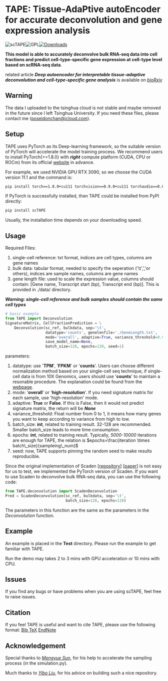 # TAPE: Tissue-AdaPtive autoEncoder for accurate deconvolution and gene expression analysis

![scTAPE](https://img.shields.io/badge/scTAPE-v1.1.0-blue)![GPL](https://img.shields.io/github/license/poseidonchan/TAPE)[![Downloads](https://static.pepy.tech/personalized-badge/sctape?period=total&units=international_system&left_color=grey&right_color=brightgreen&left_text=downloads)](https://pepy.tech/project/sctape)

**This model is able to accurately deconvolve bulk RNA-seq data into cell fractions and predict cell-type-specific gene expression at cell-type level based on scRNA-seq data**.

related article ***Deep autoencoder for interpretable tissue-adaptive deconvolution and cell-type-specific gene analysis*** is available on [*bioRxiv*](https://doi.org/10.1101/2021.10.26.465846)

## Warning
The data I uploaded to the tsinghua cloud is not stable and maybe removed in the future since I left Tsinghua University. If you need these files, please contact me (poseidonchan@icloud.com).

## Setup

TAPE uses PyTorch as its Deep-learning framework, so the suitable version of PyTorch will accelerate the model training process. We recommend users to install PyTorch(>=1.8.0) with ***right*** compute platform (CUDA, CPU or ROCm) from its official [website](https://pytorch.org) in advance.

For example, we used NVIDIA GPU RTX 3090, so we choose the CUDA version 11.1 and the command is:

```bash
pip install torch==1.8.0+cu111 torchvision==0.9.0+cu111 torchaudio==0.8.0 -f https://download.pytorch.org/whl/torch_stable.html
```

If PyTorch is successfully installed, then TAPE could be installed from PyPI directly:

```bash
pip install scTAPE
```
Usually, the installation time depends on your downloading speed.
## Usage

Required Files:
1. single-cell reference: txt format, indices are cell types, columns are gene names
2. bulk data: tabular format, needed to specify the seperation ('\t',','or others), indices are sample names, columns are gene names
3. gene length file: used to scale the expression value, columns should contain: [Gene name, Transcript start (bp), Transcript end (bp)]. This is provided in ./data/ directory.

***Warning: single-cell reference and bulk samples should contain the same cell types***

```python
# basic example
from TAPE import Deconvolution
SignatureMatrix, CellFractionPrediction = \
    Deconvolution(sc_ref, bulkdata, sep='\t',
                  datatype='counts', genelenfile='./GeneLength.txt',
                  mode='overall', adaptive=True, variance_threshold=0.98,
                  save_model_name=None,
                  batch_size=128, epochs=128, seed=1)
```
parameters:

1. datatype: use '**TPM**', '**FPKM**' or '**counts**'. Users can choose different normalization method based on your single-cell seq technique, if single-cell data is from 10X Genomics, users should use '**counts**' to maintain a resonable procedure. The explanation could be found from the [webpage](https://kb.10xgenomics.com/hc/en-us/articles/115003684783-Should-I-calculate-TPM-RPKM-or-FPKM-instead-of-counts-for-10x-Genomics-data-).
2. mode: '**overall**' or '**high-resolution**'. If you need signature matrix for each sample, use 'high-resolution' mode.
3. adaptive: **True** or **False**. If this is False, then it would not predict signature matrix, the return will be ***None***
4. variance_threshold: Float number from 0 to 1, it means how many genes you want to keep according to variance from high to low.
5. batch_size: **int**, related to training result. 32-128 are recommended. Smaller batch_size leads to more time consumption.
6. epochs: **int**, related to training result. Typically, *5000-10000* iterations are enough for TAPE, the relation is $epochs=\frac{iteration \times batch\_size}{sampleing\_num}$
7. seed: now, TAPE supports pinning the random seed to make results reproducible.

Since the original implementation of Scaden [[repository](https://github.com/KevinMenden/scaden)] [[paper](https://www.science.org/doi/10.1126/sciadv.aba2619)] is not easy for us to test, we implemented the PyTorch version of Scaden. If you want to use Scaden to deconvolve bulk RNA-seq data, you can use the following code:

```python
from TAPE.deconvolution import ScadenDeconvolution
Pred = ScadenDeconvolution(sc_ref, bulkdata, sep='\t',
                           batch_size=128, epochs=128)
```

The parameters in this function are the same as the parameters in the *Deconvolution* function. 


## Example
An example is placed in the **Test** directory. Please run the example to get familiar with TAPE.

Run the demo may takes 2 to 3 mins with GPU acceleration or 10 mins with CPU.

## Issues
If you find any bugs or have problems when you are using scTAPE, feel free to raise issues.

## Citation
If you feel TAPE is useful and want to cite TAPE, please use the following format:
[Bib TeX](https://cloud.tsinghua.edu.cn/f/6351d49841934fa79bc5/?dl=1)
[EndNote](https://cloud.tsinghua.edu.cn/f/88780d85281c40c0848f/?dl=1)

## Acknowledgement
Special thanks to [*Mengyue Sun*](https://github.com/sunmy2019), for his help to accelerate the sampling process (in the simulation.py).

Much thanks to [*Yibo Liu*](https://github.com/jedibobo), for his advice on building such a nice repository.